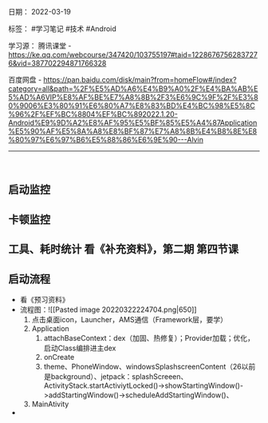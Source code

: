 日期： 2022-03-19

标签： #学习笔记 #技术  #Android 

学习源： 
腾讯课堂 - https://ke.qq.com/webcourse/347420/103755197#taid=12286767562837276&vid=387702294871766328

百度网盘 - https://pan.baidu.com/disk/main?from=homeFlow#/index?category=all&path=%2F%E5%AD%A6%E4%B9%A0%2F%E4%BA%AB%E5%AD%A6VIP%E8%AF%BE%E7%A8%8B%2F3%E6%9C%9F%2F%E3%80%9006%E3%80%91%E6%80%A7%E8%83%BD%E4%BC%98%E5%8C%96%2F%EF%BC%8804%EF%BC%892022.1.20-Android%E9%9D%A2%E8%AF%95%E5%BF%85%E5%A4%87Application%E5%90%AF%E5%8A%A8%E8%BF%87%E7%A8%8B%E4%B8%8E%E8%80%97%E6%97%B6%E5%88%86%E6%9E%90---Alvin

---
<br>

## 启动监控

## 卡顿监控

## 工具、耗时统计 看《补充资料》，第二期 第四节课

## 启动流程
- 看《预习资料》
- 流程图：![[Pasted image 20220322224704.png|650]]
	1. 点击桌面icon，Launcher，AMS通信（Framework层，要学）
	2. Application
		1. attachBaseContext：dex（加固、热修复）；Provider加载；优化，启动Class编排进主dex
		2. onCreate
		3. theme、PhoneWindow、windowsSplashscreenContent（26以前是background）、jetpack：splashScreeen、ActivityStack.startActiviytLocked()->showStartingWindow()->addStartingWindow()->scheduleAddStartingWindow()、
	3. MainAtivity
- 
